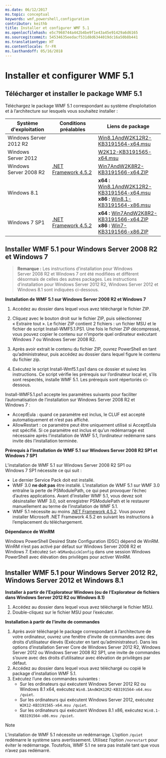 ```yaml
---
ms.date: 06/12/2017
ms.topic: conceptual
keywords: wmf,powershell,configuration
contributor: keithb
title: Installer et configurer WMF 5.1
ms.openlocfilehash: e5c7968744a442b4be9f1e43a45e91429a6d6165
ms.sourcegitcommit: 54534635eedacf531d8d6344019dc16a50b8b441
ms.translationtype: HT
ms.contentlocale: fr-FR
ms.lasthandoff: 05/16/2018
---
```

# <a name="install-and-configure-wmf-51"></a>Installer et configurer WMF 5.1 #


## <a name="download-and-install-the-wmf-51-package"></a>Télécharger et installer le package WMF 5.1

Téléchargez le package WMF 5.1 correspondant au système d’exploitation et à l’architecture sur lesquels vous souhaitez installer :

| Système d'exploitation       | Conditions préalables           | Liens de package                          |
|------------------------|-------------------------|----------------------------------------|
| Windows Server 2012 R2 |                         | [Win8.1AndW2K12R2-KB3191564-x64.msu][] |
| Windows Server 2012    |                         | [W2K12-KB3191565-x64.msu][]            |
| Windows Server 2008 R2 | [.NET Framework 4.5.2][]| [Win7AndW2K8R2-KB3191566-x64.ZIP][]    |
| Windows 8.1            |                         | **x64 :** [Win8.1AndW2K12R2-KB3191564-x64.msu][]</br>**x86 :** [Win8.1-KB3191564-x86.msu][] |
| Windows 7 SP1          | [.NET Framework 4.5.2][]| **x64 :** [Win7AndW2K8R2-KB3191566-x64.ZIP][]</br>**x86 :** [Win7-KB3191566-x86.ZIP][] |

[.NET Framework 4.5.2]: https://www.microsoft.com/download/details.aspx?id=42642
[W2K12-KB3191565-x64.msu]: https://go.microsoft.com/fwlink/?linkid=839513
[Win7-KB3191566-x86.ZIP]: https://go.microsoft.com/fwlink/?linkid=839522
[Win7AndW2K8R2-KB3191566-x64.ZIP]: https://go.microsoft.com/fwlink/?linkid=839523
[Win8.1-KB3191564-x86.msu]: https://go.microsoft.com/fwlink/?linkid=839521
[Win8.1AndW2K12R2-KB3191564-x64.msu]: https://go.microsoft.com/fwlink/?linkid=839516

## <a name="install-wmf-51-for-windows-server-2008-r2-and-windows-7"></a>Installer WMF 5.1 pour Windows Server 2008 R2 et Windows 7

> **Remarque :** Les instructions d’installation pour Windows Server 2008 R2 et Windows 7 ont été modifiées et diffèrent désormais de celles des autres packages. Les instructions d’installation pour Windows Server 2012 R2, Windows Server 2012 et Windows 8.1 sont indiquées ci-dessous.

**Installation de WMF 5.1 sur Windows Server 2008 R2 et Windows 7**

1. Accédez au dossier dans lequel vous avez téléchargé le fichier ZIP.

2. Cliquez avec le bouton droit sur le fichier ZIP, puis sélectionnez « Extraire tout ». Le fichier ZIP contient 2 fichiers : un fichier MSU et le fichier de script Install-WMF5.1.PS1.
Une fois le fichier ZIP décompressé, vous pouvez copier le contenu sur n’importe quel ordinateur exécutant Windows 7 ou Windows Server 2008 R2.

3. Après avoir extrait le contenu du fichier ZIP, ouvrez PowerShell en tant qu’administrateur, puis accédez au dossier dans lequel figure le contenu du fichier zip.

4. Exécutez le script Install-Wmf5.1.ps1 dans ce dossier et suivez les instructions. Ce script vérifie les prérequis sur l’ordinateur local et, s’ils sont respectés, installe WMF 5.1. Les prérequis sont répertoriés ci-dessous.

Install-WMF5.1.ps1 accepte les paramètres suivants pour faciliter l’automatisation de l’installation sur Windows Server 2008 R2 et Windows 7 :

- AcceptEula : quand ce paramètre est inclus, le CLUF est accepté automatiquement et n’est pas affiché.
- AllowRestart : ce paramètre peut être uniquement utilisé si AcceptEula est spécifié. Si ce paramètre est inclus et qu’un redémarrage est nécessaire après l’installation de WMF 5.1, l’ordinateur redémarre sans invite dès l’installation terminée.

**Prérequis à l’installation de WMF 5.1 sur Windows Server 2008 R2 SP1 et Windows 7 SP1**

L’installation de WMF 5.1 sur Windows Server 2008 R2 SP1 ou Windows 7 SP1 nécessite ce qui suit :
- Le dernier Service Pack doit est installé.
- WMF 3.0 **ne doit pas** être installé. L’installation de WMF 5.1 sur WMF 3.0 entraîne la perte de PSModulePath, ce qui peut provoquer l’échec d’autres applications. Avant d’installer WMF 5.1, vous devez soit désinstaller WMF 3.0, soit enregistrer PSModulePath et le restaurer manuellement au terme de l’installation de WMF 5.1.
- WMF 5.1 nécessite au moins [.NET Framework 4.5.2](https://www.microsoft.com/en-ca/download/details.aspx?id=42642).
Vous pouvez installer Microsoft .NET Framework 4.5.2 en suivant les instructions à l’emplacement du téléchargement.

**Dépendance de WinRM**

Windows PowerShell Desired State Configuration (DSC) dépend de WinRM.
WinRM n’est pas activé par défaut sur Windows Server 2008 R2 et Windows 7.
Exécutez `Set-WSManQuickConfig` dans une session Windows PowerShell avec élévation des privilèges pour activer WinRM.


## <a name="install-wmf-51-for-windows-server-2012-r2-windows-server-2012-and-windows-81"></a>Installer WMF 5.1 pour Windows Server 2012 R2, Windows Server 2012 et Windows 8.1
**Installer à partir de l’Explorateur Windows (ou de l’Explorateur de fichiers dans Windows Server 2012 R2 ou Windows 8.1)**

1. Accédez au dossier dans lequel vous avez téléchargé le fichier MSU.
2. Double-cliquez sur le fichier MSU pour l’exécuter.

**Installation à partir de l’invite de commandes**

1. Après avoir téléchargé le package correspondant à l’architecture de votre ordinateur, ouvrez une fenêtre d’invite de commandes avec des droits d’utilisateur élevés (Exécuter en tant qu’administrateur). Dans les options d’installation Server Core de Windows Server 2012 R2, Windows Server 2012 ou Windows Server 2008 R2 SP1, une invite de commandes s’ouvre avec des droits d’utilisateur avec élévation de privilèges par défaut.
2. Accédez au dossier dans lequel vous avez téléchargé ou copié le package d’installation WMF 5.1.
3. Exécutez l’une des commandes suivantes :
   - Sur les ordinateurs qui exécutent Windows Server 2012 R2 ou Windows 8.1 x64, exécutez `Win8.1AndW2K12R2-KB3191564-x64.msu /quiet`.
   - Sur les ordinateurs qui exécutent Windows Server 2012, exécutez `W2K12-KB3191565-x64.msu /quiet`.
   - Sur les ordinateurs qui exécutent Windows 8.1 x86, exécutez `Win8.1-KB3191564-x86.msu /quiet`.

> [!NOTE]
> L’installation de WMF 5.1 nécessite un redémarrage. L’option `/quiet` redémarre le système sans avertissement.
> Utilisez l’option `/norestart` pour éviter le redémarrage. Toutefois, WMF 5.1 ne sera pas installé tant que vous n’avez pas redémarré.
